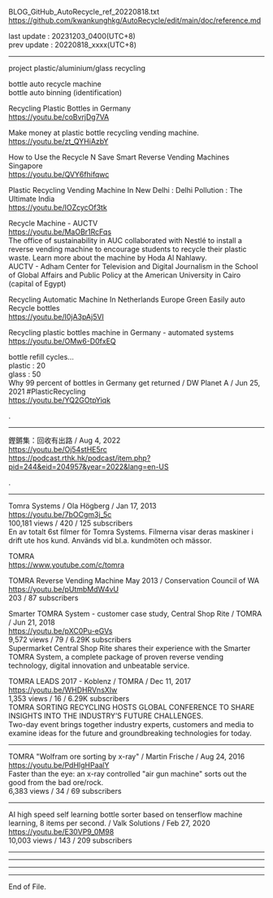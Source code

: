 BLOG_GitHub_AutoRecycle_ref_20220818.txt  
  https://github.com/kwankunghkg/AutoRecycle/edit/main/doc/reference.md  
  
last update : 20231203_0400(UTC+8)  
prev update : 20220818_xxxx(UTC+8)  
  
--------------------------------------------------  
  
  
project plastic/aluminium/glass recycling  
  
bottle auto recycle machine  
bottle auto binning (identification)  
  
  
Recycling Plastic Bottles in Germany  
  https://youtu.be/coBvrjDg7VA  
  
  
Make money at plastic bottle recycling vending machine.  
  https://youtu.be/zt_QYHiAzbY  
  
  
How to Use the Recycle N Save Smart Reverse Vending Machines Singapore  
  https://youtu.be/QVY6fhifqwc  
  
  
Plastic Recycling Vending Machine In New Delhi : Delhi Pollution : The Ultimate India  
  https://youtu.be/IOZcycOf3tk  
  
  
Recycle Machine - AUCTV  
  https://youtu.be/MaOBr1RcFqs  
The office of sustainability in AUC collaborated with Nestlé to install a reverse vending machine to encourage students to recycle their plastic waste. Learn more about the machine by Hoda Al Nahlawy.  
AUCTV - Adham Center for Television and Digital Journalism in the School of Global Affairs and Public Policy at the American University in Cairo (capital of Egypt)  
  
  
Recycling Automatic Machine In Netherlands Europe Green Easily auto Recycle bottles  
  https://youtu.be/I0jA3pAj5VI  
  
  
Recycling plastic bottles machine in Germany - automated systems  
  https://youtu.be/OMw6-D0fxEQ  
  
bottle refill cycles...  
plastic : 20  
glass : 50  
Why 99 percent of bottles in Germany get returned / DW Planet A / Jun 25, 2021  #PlasticRecycling   
https://youtu.be/YQ2GOtpYiqk  
  
  
.   
    
  
----------------------------------------------------  
  
鏗鏘集：回收有出路 / Aug 4, 2022  
https://youtu.be/Oj54stHE5rc  
https://podcast.rthk.hk/podcast/item.php?pid=244&eid=204957&year=2022&lang=en-US  
  
.  
  
---------------------------------------------    
  
Tomra Systems / Ola Högberg / Jan 17, 2013  
https://youtu.be/7bOCgm3j_5c  
100,181 views / 420 / 125 subscribers  
En av totalt 6st filmer för Tomra Systems. Filmerna visar deras maskiner i drift ute hos kund. Används vid bl.a. kundmöten och mässor.  
  
  
TOMRA  
https://www.youtube.com/c/tomra  
    
    
TOMRA Reverse Vending Machine May 2013 / Conservation Council of WA  
https://youtu.be/pUtmbMdW4vU  
203 / 87 subscribers  
    
  
    
Smarter TOMRA System - customer case study, Central Shop Rite / TOMRA / Jun 21, 2018  
https://youtu.be/pXC0Pu-eGVs  
9,572 views / 79 / 6.29K subscribers  
Supermarket Central Shop Rite shares their experience with the Smarter TOMRA System, a complete package of proven reverse vending technology, digital innovation and unbeatable service.  
    
    
TOMRA LEADS 2017 - Koblenz / TOMRA / Dec 11, 2017  
https://youtu.be/WHDHRVnsXIw  
1,353 views / 16 / 6.29K subscribers  
TOMRA SORTING RECYCLING HOSTS GLOBAL CONFERENCE TO SHARE INSIGHTS INTO THE INDUSTRY’S FUTURE CHALLENGES.  
Two-day event brings together industry experts, customers and media to examine ideas for the future and groundbreaking technologies for today.  
  
    
---------------------------------------------    
    
TOMRA "Wolfram ore sorting by x-ray" / Martin Frische / Aug 24, 2016  
https://youtu.be/PdHlgHPaalY  
Faster than the eye: an x-ray controlled "air gun machine" sorts out the good from the bad ore/rock.  
6,383 views / 34 / 69 subscribers  
  
  
---------------------------------------------    
    
AI high speed self learning bottle sorter based on tenserflow machine learning, 8 items per second. / Valk Solutions / Feb 27, 2020  
https://youtu.be/E30VP9_0M98  
10,003 views / 143 / 209 subscribers  
  
  
  
  

---------------------------------------------  
  
  
  
----  
  
  
  
----  
  
  
  
----  
End of File.  

